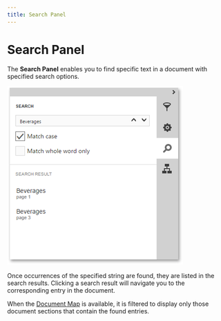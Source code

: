```yaml
---
title: Search Panel
---
```

# Search Panel
The **Search Panel** enables you to find specific text in a document with specified search options.

![web-designer-document-preview-search-panel](../../../images/img125917.png)

Once occurrences of the specified string are found, they are listed in the search results. Clicking a search result will navigate you to the corresponding entry in the document.

When the [Document Map](document-map-panel.md) is available, it is filtered to display only those document sections that contain the found entries.